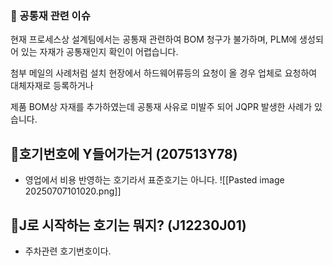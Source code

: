 

### 🚨 공통재 관련 이슈
현재 프로세스상 설계팀에서는 공통재 관련하여 BOM 청구가 불가하며, PLM에 생성되어 있는 자재가 공통재인지 확인이 어렵습니다.

첨부 메일의 사례처럼 설치 현장에서 하드웨어류등의 요청이 올 경우 업체로 요청하여 대체자재로 등록하거나

제품 BOM상 자재를 추가하였는데 공통재 사유로 미발주 되어 JQPR 발생한 사례가 있습니다.


## 🔑호기번호에 Y들어가는거 (207513Y78)
- 영업에서 비용 반영하는 호기라서 표준호기는 아니다.
![[Pasted image 20250707101020.png]]

## 🔑J로 시작하는 호기는 뭐지? (J12230J01)
- 주차관련 호기번호이다.
